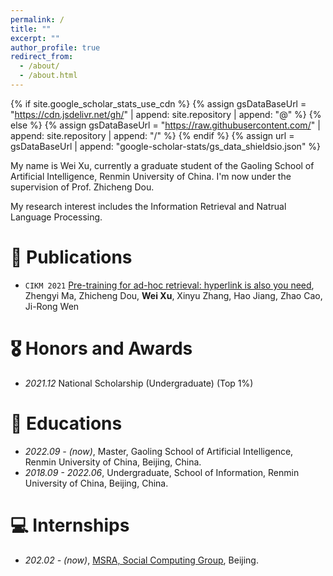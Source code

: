 ```yaml
---
permalink: /
title: ""
excerpt: ""
author_profile: true
redirect_from: 
  - /about/
  - /about.html
---
```


{% if site.google_scholar_stats_use_cdn %}
{% assign gsDataBaseUrl = "https://cdn.jsdelivr.net/gh/" | append: site.repository | append: "@" %}
{% else %}
{% assign gsDataBaseUrl = "https://raw.githubusercontent.com/" | append: site.repository | append: "/" %}
{% endif %}
{% assign url = gsDataBaseUrl | append: "google-scholar-stats/gs_data_shieldsio.json" %}

<span class='anchor' id='about-me'></span>
My name is Wei Xu, currently a graduate student of the Gaoling School of Artificial Intelligence, Renmin University of China. I'm now under the supervision of Prof. Zhicheng Dou.

My research interest includes the Information Retrieval and Natrual Language Processing.

# 📝 Publications 
- ``CIKM 2021`` [Pre-training for ad-hoc retrieval: hyperlink is also you need](https://arxiv.org/abs/2108.09346), Zhengyi Ma, Zhicheng Dou, **Wei Xu**, Xinyu Zhang, Hao Jiang, Zhao Cao, Ji-Rong Wen

# 🎖 Honors and Awards
- *2021.12* National Scholarship (Undergraduate) (Top 1%)

# 📖 Educations
- *2022.09 - (now)*, Master, Gaoling School of Artificial Intelligence, Renmin University of China, Beijing, China.
- *2018.09 - 2022.06*, Undergraduate, School of Information, Renmin University of China, Beijing, China.

# 💻 Internships
- *202.02 - (now)*, [MSRA, Social Computing Group](https://www.microsoft.com/en-us/research/group/social-computing-beijing/), Beijing.
